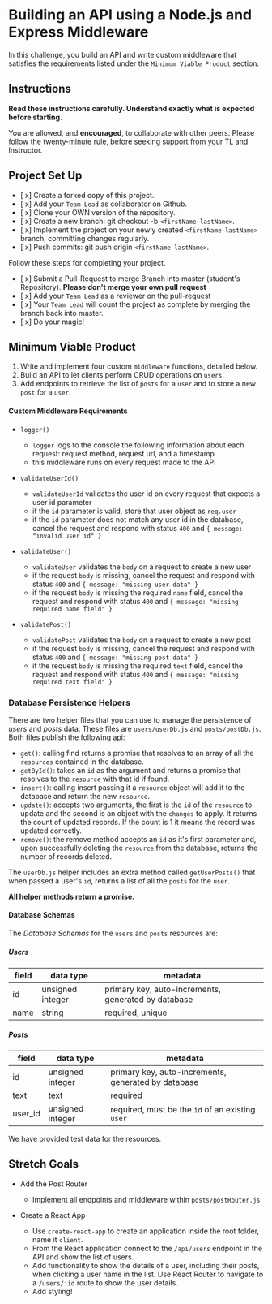 # Building an API using a Node.js and Express Middleware

In this challenge, you build an API and write custom middleware that satisfies the requirements listed under the `Minimum Viable Product` section.

## Instructions

**Read these instructions carefully. Understand exactly what is expected before starting.**

You are allowed, and **encouraged**, to collaborate with other peers. Please follow the twenty-minute rule, before seeking support from your TL and Instructor.

## Project Set Up

-   [ x] Create a forked copy of this project.
-   [ x] Add your `Team Lead` as collaborator on Github.
-   [ x] Clone your OWN version of the repository.
-   [ x] Create a new branch: git checkout -b `<firstName-lastName>`.
-   [ x] Implement the project on your newly created `<firstName-lastName>` branch, committing changes regularly.
-   [ x] Push commits: git push origin `<firstName-lastName>`.

Follow these steps for completing your project.

-   [ x] Submit a Pull-Request to merge <firstName-lastName> Branch into master (student's Repository). **Please don't merge your own pull request**
-   [ x] Add your `Team Lead` as a reviewer on the pull-request
-   [ x] Your `Team Lead` will count the project as complete by merging the branch back into master.
-   [ x] Do your magic!

## Minimum Viable Product

1. Write and implement four custom `middleware` functions, detailed below.
1. Build an API to let clients perform CRUD operations on `users`.
1. Add endpoints to retrieve the list of `posts` for a `user` and to store a new `post` for a `user`.

#### Custom Middleware Requirements

-   `logger()`

    -   `logger` logs to the console the following information about each request: request method, request url, and a timestamp
    -   this middleware runs on every request made to the API

-   `validateUserId()`

    -   `validateUserId` validates the user id on every request that expects a user id parameter
    -   if the `id` parameter is valid, store that user object as `req.user`
    -   if the `id` parameter does not match any user id in the database, cancel the request and respond with status `400` and `{ message: "invalid user id" }`

-   `validateUser()`

    -   `validateUser` validates the `body` on a request to create a new user
    -   if the request `body` is missing, cancel the request and respond with status `400` and `{ message: "missing user data" }`
    -   if the request `body` is missing the required `name` field, cancel the request and respond with status `400` and `{ message: "missing required name field" }`

-   `validatePost()`
    -   `validatePost` validates the `body` on a request to create a new post
    -   if the request `body` is missing, cancel the request and respond with status `400` and `{ message: "missing post data" }`
    -   if the request `body` is missing the required `text` field, cancel the request and respond with status `400` and `{ message: "missing required text field" }`

### Database Persistence Helpers

There are two helper files that you can use to manage the persistence of _users_ and _posts_ data. These files are `users/userDb.js` and `posts/postDb.js`. Both files publish the following api:

-   `get()`: calling find returns a promise that resolves to an array of all the `resources` contained in the database.
-   `getById()`: takes an `id` as the argument and returns a promise that resolves to the `resource` with that id if found.
-   `insert()`: calling insert passing it a `resource` object will add it to the database and return the new `resource`.
-   `update()`: accepts two arguments, the first is the `id` of the `resource` to update and the second is an object with the `changes` to apply. It returns the count of updated records. If the count is 1 it means the record was updated correctly.
-   `remove()`: the remove method accepts an `id` as it's first parameter and, upon successfully deleting the `resource` from the database, returns the number of records deleted.

The `userDb.js` helper includes an extra method called `getUserPosts()` that when passed a user's `id`, returns a list of all the `posts` for the `user`.

**All helper methods return a promise.**

#### Database Schemas

The _Database Schemas_ for the `users` and `posts` resources are:

##### Users

| field | data type        | metadata                                            |
| ----- | ---------------- | --------------------------------------------------- |
| id    | unsigned integer | primary key, auto-increments, generated by database |
| name  | string           | required, unique                                    |

##### Posts

| field   | data type        | metadata                                            |
| ------- | ---------------- | --------------------------------------------------- |
| id      | unsigned integer | primary key, auto-increments, generated by database |
| text    | text             | required                                            |
| user_id | unsigned integer | required, must be the `id` of an existing `user`    |

We have provided test data for the resources.

## Stretch Goals

-   Add the Post Router

    -   Implement all endpoints and middleware within `posts/postRouter.js`

-   Create a React App
    -   Use `create-react-app` to create an application inside the root folder, name it `client`.
    -   From the React application connect to the `/api/users` endpoint in the API and show the list of users.
    -   Add functionality to show the details of a user, including their posts, when clicking a user name in the list. Use React Router to navigate to a `/users/:id` route to show the user details.
    -   Add styling!
